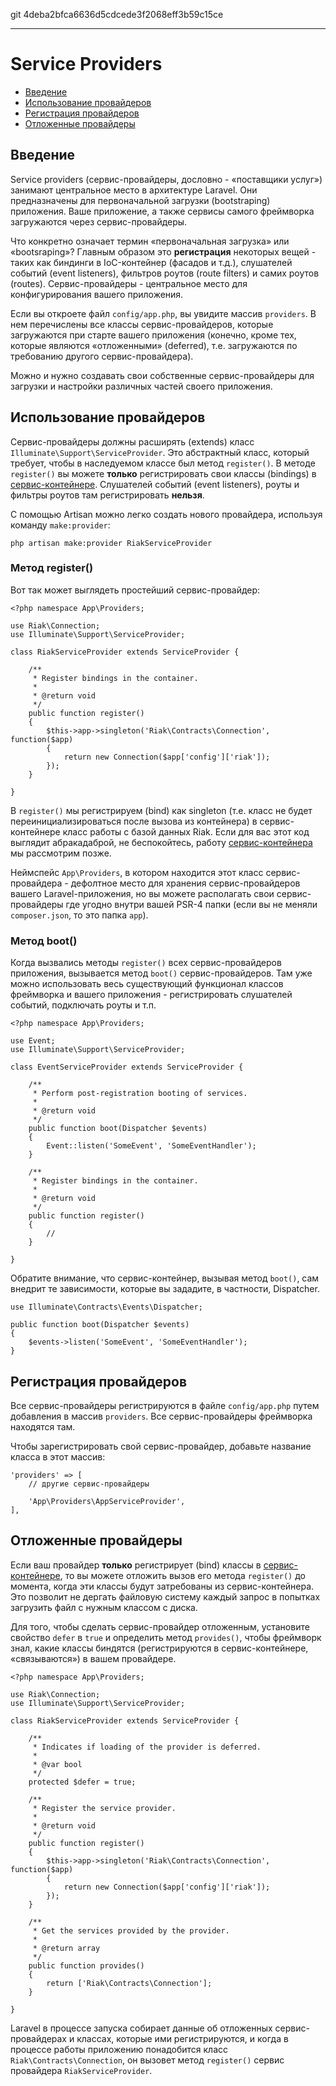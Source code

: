 git 4deba2bfca6636d5cdcede3f2068eff3b59c15ce

---

# Service Providers

- [Введение](#introduction)
- [Использование провайдеров](#basic-provider-example)
- [Регистрация провайдеров](#registering-providers)
- [Отложенные провайдеры](#deferred-providers)

<a name="introduction"></a>
## Введение

Service providers (сервис-провайдеры, дословно - «поставщики услуг») занимают центральное место в архитектуре Laravel. Они предназначены для первоначальной загрузки (bootstraping) приложения. Ваше приложение, а также сервисы самого фреймворка загружаются через сервис-провайдеры.

Что конкретно означает термин «первоначальная загрузка» или «bootsraping»? Главным образом это **регистрация** некоторых вещей - таких как биндинги в IoC-контейнер (фасадов и т.д.), слушателей событий (event listeners), фильтров роутов (route filters) и самих роутов (routes). Сервис-провайдеры - центральное место для конфигурирования вашего приложения. 

Если вы откроете файл `config/app.php`, вы увидите массив `providers`. В нем перечислены все классы сервис-провайдеров, которые загружаются при старте вашего приложения (конечно, кроме тех, которые являются «отложенными» (deferred), т.е. загружаются по требованию другого сервис-провайдера).

Можно и нужно создавать свои собственные сервис-провайдеры для загрузки и настройки различных частей своего приложения.

<a name="basic-provider-example"></a>
## Использование провайдеров

Сервис-провайдеры должны расширять (extends) класс `Illuminate\Support\ServiceProvider`. Это абстрактный класс, который требует, чтобы в наследуемом классе был метод `register()`. В методе `register()` вы можете **только** регистрировать свои классы (bindings) в [сервис-контейнере](/docs/container). Слушателей событий (event listeners), роуты и фильтры роутов там регистрировать **нельзя**.

С помощью Artisan можно легко создать нового провайдера, используя команду `make:provider`:

	php artisan make:provider RiakServiceProvider
	
### Метод register()

Вот так может выглядеть простейший сервис-провайдер:

	<?php namespace App\Providers;

	use Riak\Connection;
	use Illuminate\Support\ServiceProvider;

	class RiakServiceProvider extends ServiceProvider {

		/**
		 * Register bindings in the container.
		 *
		 * @return void
		 */
		public function register()
		{
			$this->app->singleton('Riak\Contracts\Connection', function($app)
			{
				return new Connection($app['config']['riak']);
			});
		}

	}

В `register()` мы регистрируем (bind) как singleton (т.е. класс не будет переинициализироваться после вызова из контейнера) в сервис-контейнере класс работы с базой данных Riak. Если для вас этот код выглядит абракадаброй, не беспокойтесь, работу [сервис-контейнера](/docs/container) мы рассмотрим позже.

Неймспейс `App\Providers`, в котором находится этот класс сервис-провайдера - дефолтное место для хранения сервис-провайдеров вашего Laravel-приложения, но вы можете располагать свои сервис-провайдеры где угодно внутри вашей PSR-4 папки (если вы не меняли `composer.json`, то это папка `app`).

### Метод boot()

Когда вызвались методы `register()` всех сервис-провайдеров приложения, вызывается метод `boot()` сервис-провайдеров. Там уже можно использовать весь существующий функционал классов фреймворка и вашего приложения - регистрировать слушателей событий, подключать роуты и т.п.

	<?php namespace App\Providers;

    use Event;
	use Illuminate\Support\ServiceProvider;

	class EventServiceProvider extends ServiceProvider {

		/**
		 * Perform post-registration booting of services.
		 *
		 * @return void
		 */
		public function boot(Dispatcher $events)
		{
			Event::listen('SomeEvent', 'SomeEventHandler');
		}

		/**
		 * Register bindings in the container.
		 *
		 * @return void
		 */
		public function register()
		{
			//
		}

	}

Обратите внимание, что сервис-контейнер, вызывая метод `boot()`, сам внедрит те зависимости, которые вы зададите, в частности, Dispatcher.

	use Illuminate\Contracts\Events\Dispatcher;

	public function boot(Dispatcher $events)
	{
		$events->listen('SomeEvent', 'SomeEventHandler');
	}
	
<a name="registering-providers"></a>
## Регистрация провайдеров

Все сервис-провайдеры регистрируются в файле `config/app.php` путем добавления в массив `providers`. Все сервис-провайдеры фреймворка находятся там. 

Чтобы зарегистрировать свой сервис-провайдер, добавьте название класса в этот массив:

	'providers' => [
		// другие сервис-провайдеры

		'App\Providers\AppServiceProvider',
	],

<a name="deferred-providers"></a>
## Отложенные провайдеры

Если ваш провайдер **только** регистрирует (bind) классы в [сервис-контейнере](/docs/container), то вы можете отложить вызов его метода `register()` до момента, когда эти классы будут затребованы из сервис-контейнера. Это позволит не дергать файловую систему каждый запрос в попытках загрузить файл с нужным классом с диска.

Для того, чтобы сделать сервис-провайдер отложенным, установите свойство `defer` в `true` и определить метод `provides()`, чтобы фреймворк знал, какие классы биндятся (регистрируются в сервис-контейнере, «связываются») в вашем провайдере.

	<?php namespace App\Providers;

	use Riak\Connection;
	use Illuminate\Support\ServiceProvider;

	class RiakServiceProvider extends ServiceProvider {

		/**
		 * Indicates if loading of the provider is deferred.
		 *
		 * @var bool
		 */
		protected $defer = true;

		/**
		 * Register the service provider.
		 *
		 * @return void
		 */
		public function register()
		{
			$this->app->singleton('Riak\Contracts\Connection', function($app)
			{
				return new Connection($app['config']['riak']);
			});
		}

		/**
		 * Get the services provided by the provider.
		 *
		 * @return array
		 */
		public function provides()
		{
			return ['Riak\Contracts\Connection'];
		}

	}

Laravel в процессе запуска собирает данные об отложенных сервис-провайдерах и классах, которые ими регистрируются, и когда в процессе работы приложению понадобится класс `Riak\Contracts\Connection`, он вызовет метод `register()` сервис провайдера `RiakServiceProvider`.
